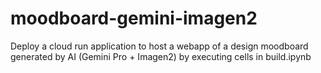 # moodboard-gemini-imagen2


Deploy a cloud run application to host a webapp of a design moodboard generated by AI (Gemini Pro + Imagen2) by executing cells in build.ipynb


